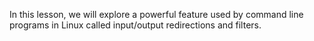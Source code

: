 In this lesson, we will explore a powerful feature used by command line programs in Linux called input/output redirections and filters.

